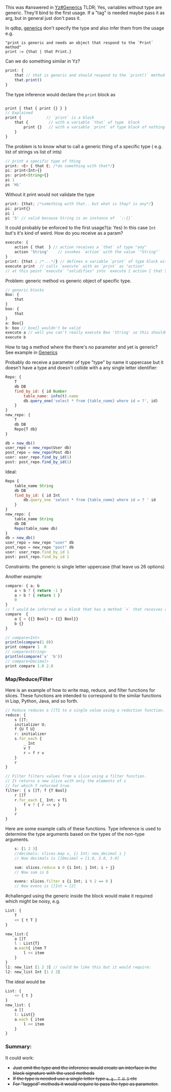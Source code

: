 
This was #answered  in [Yz#Generics](../../Overview%20Attempts/Yz.md#Generics)
TLDR; Yes, variables without type are generic. They'll bind to the first usage. If a "tag" is needed maybe pass it as arg, but in general just don't pass it.

In qdbp, [generics](https://www.qdbplang.org/docs/examples#:~:text=as%20a%20function.-,Generics,-Methods%20are%20generic) don't specify the type and also infer them from the usage e.g. 

```smalltalk
"print is generic and needs an object that respond to the `Print` method"
print := {that | that Print.}
```

Can we do something similar in Yz? 

```javascript
print: {
    that // that is generic and should respond to the `print()` method
    that.print() 
}
```

The type inference would declare the `print`  block as 

```javascript

print { that { print {} } }
// Explained
print {           // `print` is a block 
    that {         // with a variable `that` of type  block  
        print {}   // with a variable `print` of type block of nothing
    } 
}
```

The problem is to know what to call a generic thing of a specific type ( e.g. list of strings vs list of ints)

```javascript
// print a specific type of thing
print: <E> { that E; /*do something with that*/}
pi: print<Int>{}
ps: print<String>{}
pi 1
ps 'Hi'
```

Without it print would not validate the type

```javascript
print: {that; /*something with that.. but what is thay? is any*/}
pi: print{}
pi 1
pi 'S' // valid because String is an instance of  `::{}`
```

It could probably be enforced to the first usage?(a: Yes) In this case `Int` but's it's kind of weird. How do you receive as a param? 

```javascript
execute: {
    action { that  } // action receives a `that` of type "any"
    action 'String'    // invokes `action` with the value `"String"` 
}
print: {that ; /*...*/} // defines a variable `print` of type block with a generic variable of tyep "any"
execute print  // calls `execute` with an `print` as "action"
// at this point `execute` "solidifies" into `execute { action { that String } } ` 
```

Problem: generic method vs generic object of specific type. 

```javascript
// generic blocks
Boo: {
    that
}
boo: {
    that
}
a: Boo{}
b: boo // boo{} wouldn't be valid
execute a // well you can't really execute Boo 'String' so this shouldn't be allowed.
execute b

```


How to tag a method where the there's no parameter and yet is generic? See example in [Generics](Questions/solved/Generics.md)

Probably do receive a parameter of type "type" by name it uppercase but it doesn't have a type and doesn't collide with a any single letter identifier: 
```javascript
Repo: {
    T
    db DB
    find_by_id: { id Number
        table_name: info(t).name
        db.query_one('select * from {table_name} where id = ?', id)
    }
}
new_repo: {
    T
    db DB
    Repo{T db}
}

db = new_db() 
user_repo = new_repo(User db) 
post_repo = new_repo(Post db)
user: user_repo.find_by_id(1)
post: post_repo.find_by_id(1)
```

Ideal:

```javascript
Repo {
    table_name String
    db DB
    find_by_id: { id Int
        db.query_one 'select * from {table_name} where id = ? ' id
    }
}
new_repo: {
    table_name String
    db DB
    Repo(table_name db)
}
db = new_db()
user_repo = new_repo "user" db 
post_repo = new_repo "post" db
user: user_repo.find_by_id 1 
post: post_repo.find_by_id 1
```


Constraints: the generic is single letter uppercase (that leave us 26 options)


Another example: 
```javascript
compare: { a; b
    a < b ? { return -1 }
    a > b ? { return 1 }
    0
}
// T would be inferred as a block that has a method `<` that receives another item of the same type? and returns a bool? 
compare  { 
    a { < {{} Bool} > {{} Bool}}
    b {}
}

// compare<Int>
println(compare(1 0))
print compare 1  0
// compare<String>
println(compare('a' 'b'))
// compare<Decimal>
print compare 1.0 2.0
```


### Map/Reduce/Filter

Here is an example of how to write map, reduce, and filter functions for slices. These functions are intended to correspond to the similar functions in Lisp, Python, Java, and so forth.


```js
// Reduce reduces a []T1 to a single value using a reduction function.
reduce: {
    s []T; 
    initializer U; 
    f {U T U}
    r: initializer
    s.for_each {
        _ Int
        v T
        r = f r v 
    } 
    r
}

// Filter filters values from a slice using a filter function.
// It returns a new slice with only the elements of s
// for which f returned true.
filter: { s []T; f {T Bool}
    r []T
    r.for_each {_ Int; v T1
        f v ? { r << v }
    } 
    r
}
```
	

Here are some example calls of these functions. Type inference is used to determine the type arguments based on the types of the non-type arguments.

```js
	s: [1 2 3]
	//decimals: slices.map s, {i Int; new_decimal i } 
	// Now decimals is []Decimal = [1.0, 2.0, 3.0]

	sum: slices.reduce s 0 {i Int; j Int; i + j} 
	// Now sum is 6

	evens: slices.filter s {i Int; i % 2 == 0 } 
	// Now evens is []Int = [2]
```

#challenged using the generic inside the block would make it required which might be noisy, e.g. 

```javascript
List: {
    T
    << { t T }
}

new_list:{
    a []T
    l : List{T}
    a.each{ item T
        l << item 
    }
}
l1: new_list [1 2 3] // could be like this but it would require: 
l2: new_list Int [1 2 3]
```

The ideal would be
```js
List: {
    << { t }
}
new_list: {
    a []
    l: List{}
    a.each { item 
        l << item
    }
}
```
### Summary: 

It could work:
- ~~Just omit the type and the inference would create an interface in the block signature with the used methods~~
- ~~If the type is needed use a single letter type `e.g. T U S` etc~~
- ~~For "tagged" methods it would require to pass the type as parameter.~~


